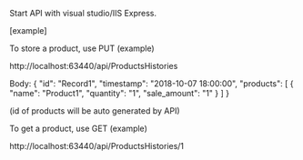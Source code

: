 Start API with visual studio/IIS Express.

[example]

To store a product, use PUT (example)

http://localhost:63440/api/ProductsHistories

Body:
{
  "id": "Record1",
  "timestamp": "2018-10-07 18:00:00",
  "products": [
    {
      "name": "Product1",
      "quantity": "1",
      "sale_amount": "1"
    }
  ]
}

(id of products will be auto generated by API)

To get a product, use GET (example)

http://localhost:63440/api/ProductsHistories/1
